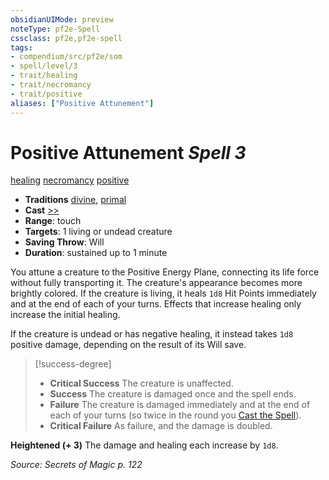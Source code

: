 ```yaml
---
obsidianUIMode: preview
noteType: pf2e-Spell
cssclass: pf2e,pf2e-spell
tags:
- compendium/src/pf2e/som
- spell/level/3
- trait/healing
- trait/necromancy
- trait/positive
aliases: ["Positive Attunement"]
---
```

# Positive Attunement *Spell 3*   
[healing](rules/traits/healing.md "Healing Effect Trait")  [necromancy](rules/traits/necromancy.md "Necromancy School Trait")  [positive](rules/traits/positive.md "Positive Energy & Element Trait")  

- **Traditions** [divine](rules/traits/divine.md "Divine Tradition Trait"), [primal](rules/traits/primal.md "Primal Tradition Trait")
- **Cast** [>>](rules/core-rulebook/chapter-9-playing-the-game.md#Actions "Two-Action") 
- **Range**: touch
- **Targets**: 1 living or undead creature
- **Saving Throw**: Will
- **Duration**: sustained up to 1 minute

You attune a creature to the Positive Energy Plane, connecting its life force without fully transporting it. The creature's appearance becomes more brightly colored. If the creature is living, it heals `1d8` Hit Points immediately and at the end of each of your turns. Effects that increase healing only increase the initial healing.

If the creature is undead or has negative healing, it instead takes `1d8` positive damage, depending on the result of its Will save.

> [!success-degree] 
> - **Critical Success** The creature is unaffected.
> - **Success** The creature is damaged once and the spell ends.
> - **Failure** The creature is damaged immediately and at the end of each of your turns (so twice in the round you [Cast the Spell](rules/actions/cast-a-spell.md)).
> - **Critical Failure** As failure, and the damage is doubled.

**Heightened (+ 3)** The damage and healing each increase by `1d8`.

*Source: Secrets of Magic p. 122*